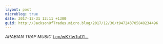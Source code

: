 ```yaml
---
layout: post
microblog: true
date: 2017-12-31 12:11 +1300
guid: http://JacksonOfTrades.micro.blog/2017/12/30/t947243705840234496.html
---
```

*ARABIAN TRAP MUSIC* [t.co/wK7lwTuD1...](https://t.co/wK7lwTuD1W)
